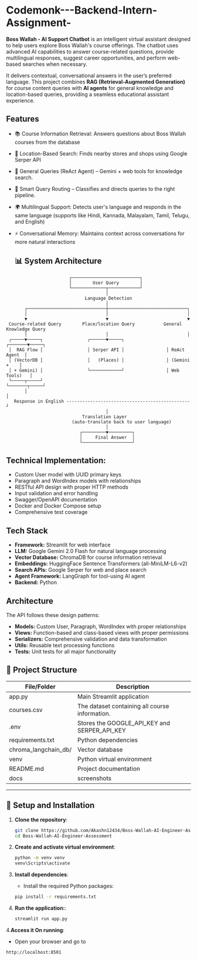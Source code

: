 # Codemonk---Backend-Intern-Assignment-
**Boss Wallah - AI Support Chatbot** is an intelligent virtual assistant designed to help users explore Boss Wallah's course offerings. The chatbot uses advanced AI capabilities to answer course-related questions, provide multilingual responses, suggest career opportunities, and perform web-based searches when necessary.

It delivers contextual, conversational answers in the user’s preferred language. This project combines **RAG (Retrieval-Augmented Generation)** for course content queries with **AI agents** for general knowledge and location-based queries, providing a seamless educational assistant experience.

## Features
- 📚 Course Information Retrieval: Answers questions about Boss Wallah courses from the database
- 📍 Location-Based Search: Finds nearby stores and shops using Google Serper API
- 🤖 General Queries (ReAct Agent) – Gemini + web tools for knowledge search.
- 🔄 Smart Query Routing – Classifies and directs queries to the right pipeline.
- 🌍 Multilingual Support: Detects user's language and responds in the same language (supports like Hindi, Kannada, Malayalam, Tamil, Telugu, and English)
- ⚡ Conversational Memory: Maintains context across conversations for more natural interactions


  ## 📊 System Architecture

```text
                        ┌──────────────────────────┐
                        │        User Query        │
                        └─────────────┬────────────┘
                                      │
                              Language Detection
                                      │
       ┌──────────────────────────────┼──────────────────────────────┐
       │                              │                              │
       ▼                              ▼                              ▼
 Course-related Query        Place/location Query           General Knowledge Query
       │                              │                              │
 ┌─────▼─────┐                 ┌──────▼─────┐                ┌───────▼─────┐
 │  RAG Flow │                 │ Serper API │                │ ReAct Agent  │
 │ (VectorDB │                 │   (Places) │                │ (Gemini +    │
 │ + Gemini) │                 └────────────┘                │ Web Tools)   │
 └─────┬─────┘                                              └───────┬─────┘
       │                                                              │
   Response in English -----------------------------------------------┘
                                      │
                             Translation Layer
                         (auto-translate back to user language)
                                      │
                            ┌─────────▼─────────┐
                            │     Final Answer  │
                            └───────────────────┘
```

## Technical Implementation:

 - Custom User model with UUID primary keys
 - Paragraph and WordIndex models with relationships
 - RESTful API design with proper HTTP methods
 - Input validation and error handling
 - Swagger/OpenAPI documentation
 - Docker and Docker Compose setup
 - Comprehensive test coverage

## Tech Stack
- **Framework:** Streamlit for web interface
- **LLM:** Google Gemini 2.0 Flash for natural language processing
- **Vector Database:** ChromaDB for course information retrieval
- **Embeddings:** HuggingFace Sentence Transformers (all-MiniLM-L6-v2)
- **Search APIs:** Google Serper for web and place search
- **Agent Framework:** LangGraph for tool-using AI agent
- **Backend:** Python

## Architecture
The API follows these design patterns:

- **Models:** Custom User, Paragraph, WordIndex with proper relationships
- **Views:** Function-based and class-based views with proper permissions
- **Serializers:** Comprehensive validation and data transformation
- **Utils:** Reusable text processing functions
- **Tests:** Unit tests for all major functionality

## 📁 Project Structure

| File/Folder           | Description                                      | 
|-----------------------|--------------------------------------------------|
| app.py                | Main Streamlit application                       | 
| courses.csv           |The dataset containing all course information.    |
| .env                  | Stores the GOOGLE_API_KEY and SERPER_API_KEY     | 
| requirements.txt      | Python dependencies                              | 
| chroma_langchain_db/  | Vector database                                  | 
| venv                  |  Python virtual environment                      | 
| README.md             |  Project documentation                           | 
| docs                  |  screenshots                                     | 

---

## 🚀 Setup and Installation
1. **Clone the repository**:
    ```bash
    git clone https://github.com/Akashn12434/Boss-Wallah-AI-Engineer-Assessment.git
    cd Boss-Wallah-AI-Engineer-Assessment
    ```

2. **Create and activate virtual environment**:
   ```bash
   python -m venv venv
   venv\Scripts\activate
   
3. **Install dependencies**:
   - Install the required Python packages:   
    ```bash
    pip install -r requirements.txt
    ```
  
4. **Run the application:**:
    ```bash
    streamlit run app.py
    ```

4.**Access it On running**:
   - Open your browser and go to
   ```bash
   http://localhost:8501
   ```
   
